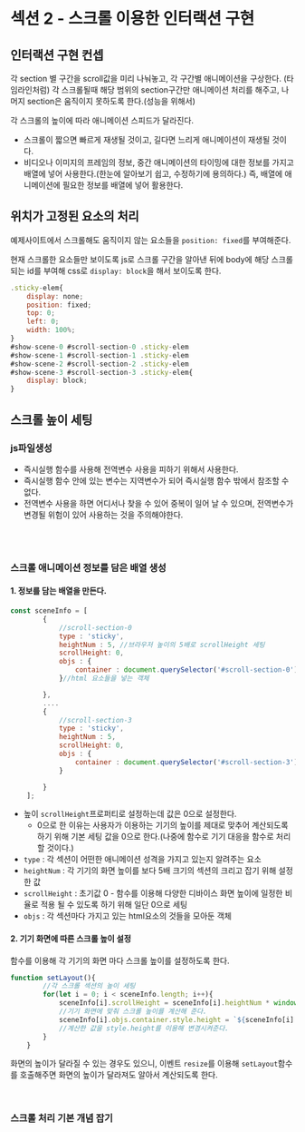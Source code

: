 # 
##
# 섹션 2 - 스크롤 이용한 인터랙션 구현
## 인터랙션 구현 컨셉
각 section 별 구간을 scroll값을 미리 나눠놓고, 각 구간별 애니메이션을 구상한다. (타임라인처럼)
각 스크롤될때 해당 범위의 section구간만 애니메이션 처리를 해주고,
나머지 section은 움직이지 못하도록 한다.(성능을 위해서)

각 스크롤의 높이에 따라 애니메이션 스피드가 달라진다.
+ 스크롤이 짧으면 빠르게 재생될 것이고, 길다면 느리게 애니메이션이 재생될 것이다.
+ 비디오나 이미지의 프레임의 정보, 중간 애니메이션의 타이밍에 대한 정보를 가지고 배열에 넣어 사용한다.(한눈에 알아보기 쉽고, 수정하기에 용의하다.)
즉, 배열에 애니메이션에 필요한 정보를 배열에 넣어 활용한다.


## 위치가 고정된 요소의 처리

예제사이트에서 스크롤해도 움직이지 않는 요소들을 `position: fixed`를 부여해준다.

현재 스크롤한 요소들만 보이도록 js로 스크롤 구간을 알아낸 뒤에 body에 해당 스크롤되는 id를 부여해 css로 `display: block`을 해서 보이도록 한다.
```javascript
.sticky-elem{
    display: none;
    position: fixed;
    top: 0;
    left: 0;
    width: 100%;
}
#show-scene-0 #scroll-section-0 .sticky-elem
#show-scene-1 #scroll-section-1 .sticky-elem
#show-scene-2 #scroll-section-2 .sticky-elem
#show-scene-3 #scroll-section-3 .sticky-elem{
    display: block;
}
```

## 스크롤 높이 세팅

### js파일생성
+ 즉시실행 함수를 사용해 전역변수 사용을 피하기 위해서 사용한다.
+ 즉시실행 함수 안에 있는 변수는 지역변수가 되어 즉시실행 함수 밖에서 참조할 수 없다.
+ 전역변수 사용을 하면 어디서나 찾을 수 있어 중복이 일어 날 수 있으며, 전역변수가 변경될 위험이 있어 사용하는 것을 주의해야한다.

<br>
<br>

### 스크롤 애니메이션 정보를 담은 배열 생성
#### 1. 정보를 담는 배열을 만든다.
```javascript
const sceneInfo = [
        {   
            //scroll-section-0
            type : 'sticky',
            heightNum : 5, //브라우저 높이의 5배로 scrollHeight 세팅
            scrollHeight: 0,
            objs : {
                container : document.querySelector('#scroll-section-0')
            }//html 요소들을 넣는 객체

        },
        ....
        {
            //scroll-section-3
            type : 'sticky',
            heightNum : 5, 
            scrollHeight: 0,
            objs : {
                container : document.querySelector('#scroll-section-3')
            }

        }
    ];
```
+ 높이 `scrollHeight`프로퍼티로 설정하는데 값은 0으로 설정한다.
   + 0으로 한 이유는 사용자가 이용하는 기기의 높이를 제대로 맞추어 계산되도록 하기 위해 기본 세팅 값을 0으로 한다.(나중에 함수로 기기 대응을 함수로 처리할 것이다.)
+ `type` : 각 섹션이 어떤한 애니메이션 성격을 가지고 있는지 알려주는 요소
+ `heightNum` : 각 기기의 화면 높이를 보다 5배 크기의 섹션의 크리고 잡기 위해 설정한 값
+ `scrollHeight` : 초기값 0 - 함수를 이용해 다양한 디바이스 화면 높이에 일정한 비율로 적용 될 수 있도록 하기 위해 일단 0으로 세팅
+ `objs` : 각 섹션마다 가지고 있는 html요소의 것들을 모아둔 객체

#### 2. 기기 화면에 따른 스크롤 높이 설정
함수를 이용해 각 기기의 화면 마다 스크롤 높이를 설정하도록 한다.
```javascript
function setLayout(){
        //각 스크롤 섹션의 높이 세팅
        for(let i = 0; i < sceneInfo.length; i++){
            sceneInfo[i].scrollHeight = sceneInfo[i].heightNum * window.innerHeight;
            //기기 화면에 맞춰 스크롤 높이를 계산해 준다.
            sceneInfo[i].objs.container.style.height = `${sceneInfo[i].scrollHeight}px`
            //계산한 값을 style.height를 이용해 변경시켜준다.
        }
    }
```
화면의 높이가 달라질 수 있는 경우도 있으니, 이벤트 `resize`를 이용해 `setLayout`함수를 호출해주면 화면의 높이가 달라져도 알아서 계산되도록 한다.

<br>

### 스크롤 처리 기본 개념 잡기
